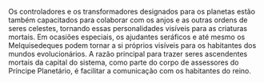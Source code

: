 ﻿Os controladores e os transformadores designados para os planetas estão também capacitados para colaborar com os anjos e as outras ordens de seres celestes, tornando essas personalidades visíveis para as criaturas mortais. Em ocasiões especiais, os ajudantes seráficos e até mesmo os Melquisedeques podem tornar a si próprios visíveis para os habitantes dos mundos evolucionários. A razão principal para trazer seres ascendentes mortais da capital do sistema, como parte do corpo de assessores do Príncipe Planetário, é facilitar a comunicação com os habitantes do reino.